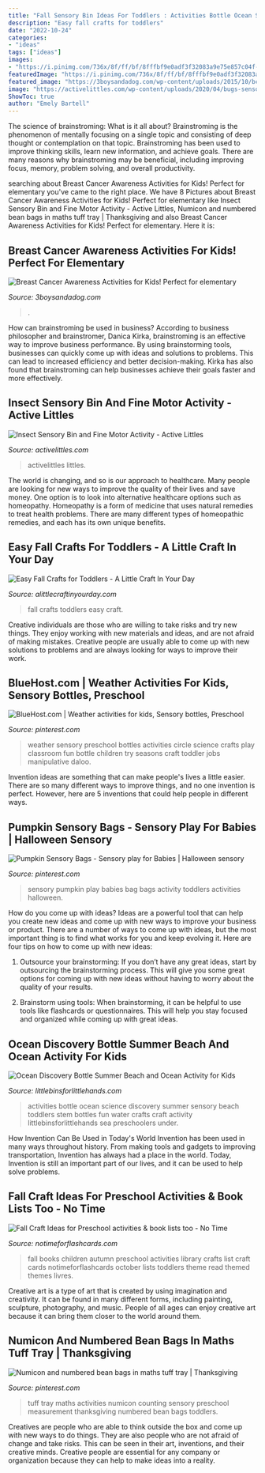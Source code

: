 ```yaml
---
title: "Fall Sensory Bin Ideas For Toddlers : Activities Bottle Ocean Science Discovery Summer Sensory Beach Toddlers Stem Bottles Fun Water Crafts Craft Activity Littlebinsforlittlehands Sea Preschoolers Under"
description: "Easy fall crafts for toddlers"
date: "2022-10-24"
categories:
- "ideas"
tags: ["ideas"]
images:
- "https://i.pinimg.com/736x/8f/ff/bf/8fffbf9e0adf3f32083a9e75e857c04f--tuff-tray-in-maths.jpg"
featuredImage: "https://i.pinimg.com/736x/8f/ff/bf/8fffbf9e0adf3f32083a9e75e857c04f--tuff-tray-in-maths.jpg"
featured_image: "https://3boysandadog.com/wp-content/uploads/2015/10/bca-crafts-for-kids.jpg"
image: "https://activelittles.com/wp-content/uploads/2020/04/bugs-sensory-bin-for-kids-683x1024.png"
ShowToc: true
author: "Emely Bartell"
---
```



The science of brainstroming: What is it all about?
Brainstroming is the phenomenon of mentally focusing on a single topic and consisting of deep thought or contemplation on that topic. Brainstroming has been used to improve thinking skills, learn new information, and achieve goals. There are many reasons why brainstroming may be beneficial, including improving focus, memory, problem solving, and overall productivity.

	

		
searching about Breast Cancer Awareness Activities for Kids! Perfect for elementary you've came to the right place. We have 8 Pictures about Breast Cancer Awareness Activities for Kids! Perfect for elementary like Insect Sensory Bin and Fine Motor Activity - Active Littles, Numicon and numbered bean bags in maths tuff tray | Thanksgiving and also Breast Cancer Awareness Activities for Kids! Perfect for elementary. Here it is:
		
    
## Breast Cancer Awareness Activities For Kids! Perfect For Elementary

<img loading=lazy src="https://3boysandadog.com/wp-content/uploads/2015/10/bca-crafts-for-kids.jpg" onerror="this.onerror=null;this.src='https://tse4.mm.bing.net/th?id=OIP.X6n43-YzXIV1xocnyQ7wYAHaKF&amp;pid=15.1';" alt="Breast Cancer Awareness Activities for Kids! Perfect for elementary">

_Source: 3boysandadog.com_

>. 

	

How can brainstroming be used in business?
According to business philosopher and brainstromer, Danica Kirka, brainstroming is an effective way to improve business performance. By using brainstorming tools, businesses can quickly come up with ideas and solutions to problems. This can lead to increased efficiency and better decision-making. Kirka has also found that brainstroming can help businesses achieve their goals faster and more effectively.

    
## Insect Sensory Bin And Fine Motor Activity - Active Littles

<img loading=lazy src="https://activelittles.com/wp-content/uploads/2020/04/bugs-sensory-bin-for-kids-683x1024.png" onerror="this.onerror=null;this.src='https://tse4.mm.bing.net/th?id=OIP.2WdNZ-M82w_rbb88xpgdEwHaLG&amp;pid=15.1';" alt="Insect Sensory Bin and Fine Motor Activity - Active Littles">

_Source: activelittles.com_

>activelittles littles. 

	

The world is changing, and so is our approach to healthcare. Many people are looking for new ways to improve the quality of their lives and save money. One option is to look into alternative healthcare options such as homeopathy. Homeopathy is a form of medicine that uses natural remedies to treat health problems. There are many different types of homeopathic remedies, and each has its own unique benefits.

    
## Easy Fall Crafts For Toddlers - A Little Craft In Your Day

<img loading=lazy src="https://d3hpqhobc0jvex.cloudfront.net/2020/09/Easy-Fall-Crafts-for-Toddlers-542x1024.png" onerror="this.onerror=null;this.src='https://tse1.mm.bing.net/th?id=OIP.Hj_0ZVmlDjQpWhdvIeTgoQHaN_&amp;pid=15.1';" alt="Easy Fall Crafts for Toddlers - A Little Craft In Your Day">

_Source: alittlecraftinyourday.com_

>fall crafts toddlers easy craft. 

	

Creative individuals are those who are willing to take risks and try new things. They enjoy working with new materials and ideas, and are not afraid of making mistakes. Creative people are usually able to come up with new solutions to problems and are always looking for ways to improve their work.

    
## BlueHost.com | Weather Activities For Kids, Sensory Bottles, Preschool

<img loading=lazy src="https://i.pinimg.com/originals/bb/e8/e3/bbe8e37bb23c8736dabaa1600c80ecd9.jpg" onerror="this.onerror=null;this.src='https://tse1.mm.bing.net/th?id=OIP._7_vuz0_LDcSH7O_J4X-1gHaLH&amp;pid=15.1';" alt="BlueHost.com | Weather activities for kids, Sensory bottles, Preschool">

_Source: pinterest.com_

>weather sensory preschool bottles activities circle science crafts play classroom fun bottle children try seasons craft toddler jobs manipulative daloo. 

	

Invention ideas are something that can make people's lives a little easier. There are so many different ways to improve things, and no one invention is perfect. However, here are 5 inventions that could help people in different ways.

    
## Pumpkin Sensory Bags - Sensory Play For Babies | Halloween Sensory

<img loading=lazy src="https://i.pinimg.com/originals/7e/b5/36/7eb5365d6be0185710e6e9fb3c1c8747.jpg" onerror="this.onerror=null;this.src='https://tse3.mm.bing.net/th?id=OIP.jm_W96nwmBaoBu2SOc8yVQHaLH&amp;pid=15.1';" alt="Pumpkin Sensory Bags - Sensory play for Babies | Halloween sensory">

_Source: pinterest.com_

>sensory pumpkin play babies bag bags activity toddlers activities halloween. 

	

How do you come up with ideas?
Ideas are a powerful tool that can help you create new ideas and come up with new ways to improve your business or product. There are a number of ways to come up with ideas, but the most important thing is to find what works for you and keep evolving it. Here are four tips on how to come up with new ideas:
1. Outsource your brainstorming: If you don’t have any great ideas, start by outsourcing the brainstorming process. This will give you some great options for coming up with new ideas without having to worry about the quality of your results.

2. Brainstorm using tools: When brainstorming, it can be helpful to use tools like flashcards or questionnaires. This will help you stay focused and organized while coming up with great ideas.


    
## Ocean Discovery Bottle Summer Beach And Ocean Activity For Kids

<img loading=lazy src="http://littlebinsforlittlehands.com/wp-content/uploads/2016/05/6-1-680x1020.jpg" onerror="this.onerror=null;this.src='https://tse1.mm.bing.net/th?id=OIP.2pkxh0opVauEEM1g9WqNIQHaLH&amp;pid=15.1';" alt="Ocean Discovery Bottle Summer Beach and Ocean Activity for Kids">

_Source: littlebinsforlittlehands.com_

>activities bottle ocean science discovery summer sensory beach toddlers stem bottles fun water crafts craft activity littlebinsforlittlehands sea preschoolers under. 

	

How Invention Can Be Used in Today's World
Invention has been used in many ways throughout history. From making tools and gadgets to improving transportation, Invention has always had a place in the world. Today, Invention is still an important part of our lives, and it can be used to help solve problems.

    
## Fall Craft Ideas For Preschool  Activities &amp; Book Lists Too - No Time

<img loading=lazy src="http://www.notimeforflashcards.com/wp-content/uploads/2012/08/15-Fall-Books-For-Children1.jpg" onerror="this.onerror=null;this.src='https://tse1.mm.bing.net/th?id=OIP.SwHP4OOKy05VZFoN-o5SdgAAAA&amp;pid=15.1';" alt="Fall Craft Ideas for Preschool  activities &amp; book lists too - No Time">

_Source: notimeforflashcards.com_

>fall books children autumn preschool activities library crafts list craft cards notimeforflashcards october lists toddlers theme read themed themes livres. 

	

Creative art is a type of art that is created by using imagination and creativity. It can be found in many different forms, including painting, sculpture, photography, and music. People of all ages can enjoy creative art because it can bring them closer to the world around them.

    
## Numicon And Numbered Bean Bags In Maths Tuff Tray | Thanksgiving

<img loading=lazy src="https://i.pinimg.com/736x/8f/ff/bf/8fffbf9e0adf3f32083a9e75e857c04f--tuff-tray-in-maths.jpg" onerror="this.onerror=null;this.src='https://tse3.mm.bing.net/th?id=OIP.j0eswr8p1gG2kG-FvA1cawHaJ3&amp;pid=15.1';" alt="Numicon and numbered bean bags in maths tuff tray | Thanksgiving">

_Source: pinterest.com_

>tuff tray maths activities numicon counting sensory preschool measurement thanksgiving numbered bean bags toddlers. 

	

Creatives are people who are able to think outside the box and come up with new ways to do things. They are also people who are not afraid of change and take risks. This can be seen in their art, inventions, and their creative minds. Creative people are essential for any company or organization because they can help to make ideas into a reality.

